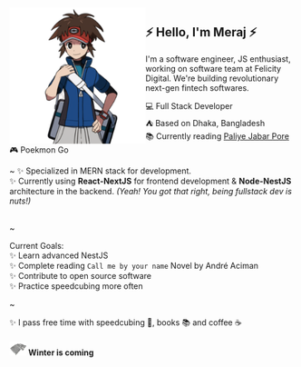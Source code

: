 <img align="left" width="240" src="./img/meraj-coding-7.png"> 

## ⚡ Hello, I'm Meraj ⚡ 

I'm a software engineer, JS enthusiast, working on software team at Felicity Digital. We're building revolutionary next-gen fintech softwares. 

💻 Full Stack Developer <br> 
⛺ Based on Dhaka, Bangladesh <br>
📚 Currently reading [Paliye Jabar Pore](https://www.goodreads.com/book/show/44178337) <br> 
🎮 Poekmon Go <br> 

~
✨ Specialized in MERN stack for development. <br>
✨ Currently using **React-NextJS** for frontend development & **Node-NestJS** architecture in the backend. *(Yeah! You got that right, being fullstack dev is nuts!)*


<br> 
~

Current Goals: <br> 
✨ Learn advanced NestJS <br> 
✨ Complete reading `Call me by your name` Novel by André Aciman <br> 
✨ Contribute to open source software <br> 
✨ Practice speedcubing more often <br> 

~

✨ I pass free time with speedcubing 🧊, books 📚 and coffee ☕

#### ![Winter is coming](img/stark-2.png)  Winter is coming 

